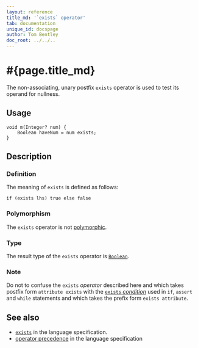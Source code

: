 ```yaml
---
layout: reference
title_md: '`exists` operator'
tab: documentation
unique_id: docspage
author: Tom Bentley
doc_root: ../../..
---
```


# #{page.title_md}

The non-associating, unary postfix `exists` operator is used to test its operand for 
nullness.

## Usage 

<!-- try: -->
    void m(Integer? num) {
        Boolean haveNum = num exists;
    }

## Description

### Definition

The meaning of `exists` is defined as follows:

<!-- check:none -->
<!-- try: -->
    if (exists lhs) true else false

### Polymorphism

The `exists` operator is not [polymorphic](#{page.doc_root}/reference/operator/operator-polymorphism). 

### Type

The result type of the `exists` operator is [`Boolean`](#{site.urls.apidoc_current}/Boolean.type.html).

### Note

Do not to confuse the `exists` *operator* described here and which 
takes postfix form `attribute exists` with the 
[`exists` *condition*](../../statement/conditions) used in `if`, `assert` and 
`while` statements and which takes the prefix form 
`exists attribute`.

## See also

* [`exists`](#{site.urls.spec_current}#nullvalues) in the language specification.
* [operator precedence](#{site.urls.spec_current}#operatorprecedence) in the 
  language specification
